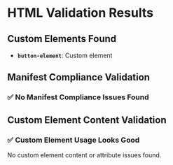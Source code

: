 # HTML Validation Results

## Custom Elements Found

- **`button-element`**: Custom element

## Manifest Compliance Validation

### ✅ No Manifest Compliance Issues Found

## Custom Element Content Validation

### ✅ Custom Element Usage Looks Good

No custom element content or attribute issues found.
